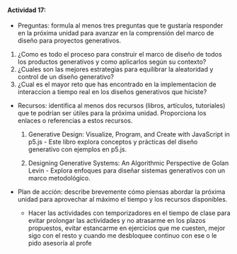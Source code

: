 #### Actividad 17: 

- Preguntas: formula al menos tres preguntas que te gustaría responder en la próxima unidad para avanzar en la comprensión del marco de diseño para proyectos generativos.

1. ¿Como es todo el proceso para construir el marco de diseño de todos los productos generativos y como aplicarlos según su contexto?
2. ¿Cuales son las mejores estrategias para equilibrar la aleatoridad y control de un diseño generativo?
3. ¿Cual es el mayor reto que has encontrado en la implementacion de interaccion a tiempo real en los diseños generativos que hiciste?

- Recursos: identifica al menos dos recursos (libros, artículos, tutoriales) que te podrían ser útiles para la próxima unidad. Proporciona los enlaces o referencias a estos recursos.

  1. Generative Design: Visualize, Program, and Create with JavaScript in p5.js - Este libro explora conceptos y prácticas del diseño generativo con ejemplos en p5.js.

  2. Designing Generative Systems: An Algorithmic Perspective de Golan Levin - Explora enfoques para diseñar sistemas generativos con un marco metodológico.



- Plan de acción: describe brevemente cómo piensas abordar la próxima unidad para aprovechar al máximo el tiempo y los recursos disponibles.

  - Hacer las actividades con temporizadores en el tiempo de clase para evitar prolongar las actividades y no atrasarme en los plazos propuestos, evitar estancarme en ejercicios que me cuesten, mejor sigo con el resto y cuando me desbloquee continuo con ese o le pido asesoría al profe
